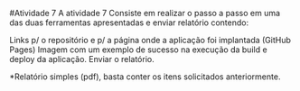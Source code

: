 #Atividade 7
A atividade 7 Consiste em realizar o passo a passo em uma das duas ferramentas apresentadas e enviar relatório contendo:

Links p/ o repositório e p/ a página onde a aplicação foi implantada (GitHub Pages)
Imagem com um exemplo de sucesso na execução da build e deploy da aplicação.
Enviar o relatório.


*Relatório simples (pdf), basta conter os itens solicitados anteriormente.
